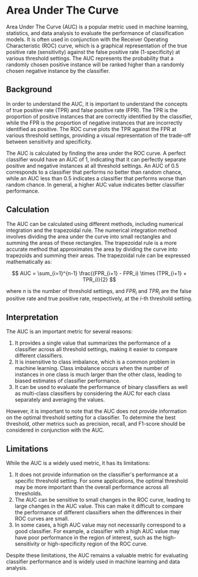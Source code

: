 # Area Under The Curve

Area Under The Curve (AUC) is a popular metric used in machine learning, statistics, and data analysis to evaluate the performance of classification models. It is often used in conjunction with the Receiver Operating Characteristic (ROC) curve, which is a graphical representation of the true positive rate (sensitivity) against the false positive rate (1-specificity) at various threshold settings. The AUC represents the probability that a randomly chosen positive instance will be ranked higher than a randomly chosen negative instance by the classifier.

## Background

In order to understand the AUC, it is important to understand the concepts of true positive rate (TPR) and false positive rate (FPR). The TPR is the proportion of positive instances that are correctly identified by the classifier, while the FPR is the proportion of negative instances that are incorrectly identified as positive. The ROC curve plots the TPR against the FPR at various threshold settings, providing a visual representation of the trade-off between sensitivity and specificity.

The AUC is calculated by finding the area under the ROC curve. A perfect classifier would have an AUC of 1, indicating that it can perfectly separate positive and negative instances at all threshold settings. An AUC of 0.5 corresponds to a classifier that performs no better than random chance, while an AUC less than 0.5 indicates a classifier that performs worse than random chance. In general, a higher AUC value indicates better classifier performance.

## Calculation

The AUC can be calculated using different methods, including numerical integration and the trapezoidal rule. The numerical integration method involves dividing the area under the curve into small rectangles and summing the areas of these rectangles. The trapezoidal rule is a more accurate method that approximates the area by dividing the curve into trapezoids and summing their areas. The trapezoidal rule can be expressed mathematically as:

$$
AUC = \sum_{i=1}^{n-1} \frac{(FPR_{i+1} - FPR_i) \times (TPR_{i+1} + TPR_i)}{2}
$$

where $n$ is the number of threshold settings, and $FPR_i$ and $TPR_i$ are the false positive rate and true positive rate, respectively, at the $i$-th threshold setting.

## Interpretation

The AUC is an important metric for several reasons:

1. It provides a single value that summarizes the performance of a classifier across all threshold settings, making it easier to compare different classifiers.
2. It is insensitive to class imbalance, which is a common problem in machine learning. Class imbalance occurs when the number of instances in one class is much larger than the other class, leading to biased estimates of classifier performance.
3. It can be used to evaluate the performance of binary classifiers as well as multi-class classifiers by considering the AUC for each class separately and averaging the values.

However, it is important to note that the AUC does not provide information on the optimal threshold setting for a classifier. To determine the best threshold, other metrics such as precision, recall, and F1-score should be considered in conjunction with the AUC.

## Limitations

While the AUC is a widely used metric, it has its limitations:

1. It does not provide information on the classifier's performance at a specific threshold setting. For some applications, the optimal threshold may be more important than the overall performance across all thresholds.
2. The AUC can be sensitive to small changes in the ROC curve, leading to large changes in the AUC value. This can make it difficult to compare the performance of different classifiers when the differences in their ROC curves are small.
3. In some cases, a high AUC value may not necessarily correspond to a good classifier. For example, a classifier with a high AUC value may have poor performance in the region of interest, such as the high-sensitivity or high-specificity region of the ROC curve.

Despite these limitations, the AUC remains a valuable metric for evaluating classifier performance and is widely used in machine learning and data analysis.

